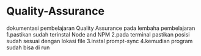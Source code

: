 # Quality-Assurance
dokumentasi pembelajaran Quality Assurance pada lembaha pembelajaran 
1.pastikan sudah terinstal Node and NPM
2.pada terminal pastikan posisi sudah sesuai dengan lokasi file 
3.instal prompt-sync
4.kemudian program sudah bisa di run
